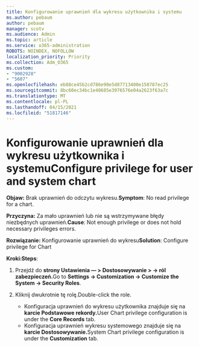 ```yaml
---
title: Konfigurowanie uprawnień dla wykresu użytkownika i systemu
ms.author: pebaum
author: pebaum
manager: scotv
ms.audience: Admin
ms.topic: article
ms.service: o365-administration
ROBOTS: NOINDEX, NOFOLLOW
localization_priority: Priority
ms.collection: Adm_O365
ms.custom:
- "9002928"
- "5607"
ms.openlocfilehash: eb88ce45b2cd786e90e5d87713400e150787ec25
ms.sourcegitcommit: 8bc60ec34bc1e40685e3976576e04a2623f63a7c
ms.translationtype: MT
ms.contentlocale: pl-PL
ms.lasthandoff: 04/15/2021
ms.locfileid: "51817146"
---
```

# <a name="configure-privilege-for-user-and-system-chart"></a><span data-ttu-id="a4c5f-102">Konfigurowanie uprawnień dla wykresu użytkownika i systemu</span><span class="sxs-lookup"><span data-stu-id="a4c5f-102">Configure privilege for user and system chart</span></span>

<span data-ttu-id="a4c5f-103">**Objaw:** Brak uprawnień do odczytu wykresu.</span><span class="sxs-lookup"><span data-stu-id="a4c5f-103">**Symptom**: No read privilege for a chart.</span></span>

<span data-ttu-id="a4c5f-104">**Przyczyna:** Za mało uprawnień lub nie są wstrzymywane błędy niezbędnych uprawnień.</span><span class="sxs-lookup"><span data-stu-id="a4c5f-104">**Cause**: Not enough privilege or does not hold necessary privileges errors.</span></span>

<span data-ttu-id="a4c5f-105">**Rozwiązanie:** Konfigurowanie uprawnień do wykresu</span><span class="sxs-lookup"><span data-stu-id="a4c5f-105">**Solution**: Configure privilege for Chart</span></span>

<span data-ttu-id="a4c5f-106">**Kroki:**</span><span class="sxs-lookup"><span data-stu-id="a4c5f-106">**Steps**:</span></span>

1. <span data-ttu-id="a4c5f-107">Przejdź do **strony Ustawienia — > Dostosowywanie > -> ról zabezpieczeń.**</span><span class="sxs-lookup"><span data-stu-id="a4c5f-107">Go to **Settings -> Customization -> Customize the System -> Security Roles**.</span></span>

2. <span data-ttu-id="a4c5f-108">Kliknij dwukrotnie tę rolę.</span><span class="sxs-lookup"><span data-stu-id="a4c5f-108">Double-click the role.</span></span>

    - <span data-ttu-id="a4c5f-109">Konfiguracja uprawnień do wykresu użytkownika znajduje się na **karcie Podstawowe rekordy.**</span><span class="sxs-lookup"><span data-stu-id="a4c5f-109">User Chart privilege configuration is under the **Core Records** tab.</span></span>
    - <span data-ttu-id="a4c5f-110">Konfiguracja uprawnień wykresu systemowego znajduje się na **karcie Dostosowywanie.**</span><span class="sxs-lookup"><span data-stu-id="a4c5f-110">System Chart privilege configuration is under the **Customization** tab.</span></span>
